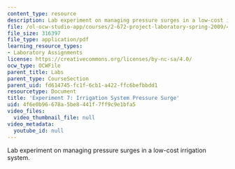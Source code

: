 ```yaml
---
content_type: resource
description: Lab experiment on managing pressure surges in a low-cost irrigation system.
file: /ol-ocw-studio-app/courses/2-672-project-laboratory-spring-2009/4f6e0b96678a5be8441f7ff9c9e1bfa5_irri_sys.pdf
file_size: 316397
file_type: application/pdf
learning_resource_types:
- Laboratory Assignments
license: https://creativecommons.org/licenses/by-nc-sa/4.0/
ocw_type: OCWFile
parent_title: Labs
parent_type: CourseSection
parent_uid: fd614745-fc1f-6cb1-a422-ffc6befbbdd1
resourcetype: Document
title: 'Experiment 7: Irrigation System Pressure Surge'
uid: 4f6e0b96-678a-5be8-441f-7ff9c9e1bfa5
video_files:
  video_thumbnail_file: null
video_metadata:
  youtube_id: null
---
```

Lab experiment on managing pressure surges in a low-cost irrigation system.
